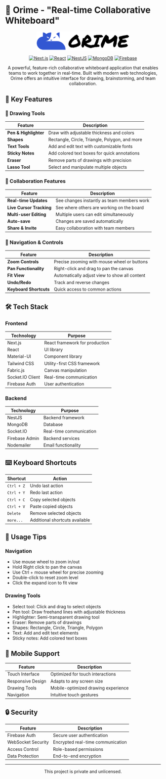 # 🎨 Orime - "Real-time Collaborative Whiteboard"

<div align="center">

<img src="frontend/public/orime.svg" width="300" alt="Orime Logo" />

[![Next.js](https://img.shields.io/badge/Next.js-black?style=for-the-badge&logo=next.js&logoColor=white)](https://nextjs.org/)
[![React](https://img.shields.io/badge/React-20232A?style=for-the-badge&logo=react&logoColor=61DAFB)](https://reactjs.org/)
[![NestJS](https://img.shields.io/badge/NestJS-EA2845?style=for-the-badge&logo=nestjs&logoColor=white)](https://nestjs.com/)
[![MongoDB](https://img.shields.io/badge/MongoDB-4EA94B?style=for-the-badge&logo=mongodb&logoColor=white)](https://www.mongodb.com/)
[![Firebase](https://img.shields.io/badge/Firebase-FFCA28?style=for-the-badge&logo=firebase&logoColor=black)](https://firebase.google.com/)

A powerful, feature-rich collaborative whiteboard application that enables teams to work together in real-time. Built with modern web technologies, Orime offers an intuitive interface for drawing, brainstorming, and team collaboration.

</div>

## 🌟 Key Features

### 🎨 Drawing Tools

| Feature               | Description                                    |
| --------------------- | ---------------------------------------------- |
| **Pen & Highlighter** | Draw with adjustable thickness and colors      |
| **Shapes**            | Rectangle, Circle, Triangle, Polygon, and more |
| **Text Tools**        | Add and edit text with customizable fonts      |
| **Sticky Notes**      | Add colored text boxes for quick annotations   |
| **Eraser**            | Remove parts of drawings with precision        |
| **Lasso Tool**        | Select and manipulate multiple objects         |

### 🤝 Collaboration Features

| Feature                  | Description                                |
| ------------------------ | ------------------------------------------ |
| **Real-time Updates**    | See changes instantly as team members work |
| **Live Cursor Tracking** | See where others are working on the board  |
| **Multi-user Editing**   | Multiple users can edit simultaneously     |
| **Auto-save**            | Changes are saved automatically            |
| **Share & Invite**       | Easy collaboration with team members       |

### 🎯 Navigation & Controls

| Feature                | Description                                   |
| ---------------------- | --------------------------------------------- |
| **Zoom Controls**      | Precise zooming with mouse wheel or buttons   |
| **Pan Functionality**  | Right-click and drag to pan the canvas        |
| **Fit View**           | Automatically adjust view to show all content |
| **Undo/Redo**          | Track and reverse changes                     |
| **Keyboard Shortcuts** | Quick access to common actions                |

## 🛠️ Tech Stack

### Frontend

<div align="center">

| Technology       | Purpose                        |
| ---------------- | ------------------------------ |
| Next.js          | React framework for production |
| React            | UI library                     |
| Material-UI      | Component library              |
| Tailwind CSS     | Utility-first CSS framework    |
| Fabric.js        | Canvas manipulation            |
| Socket.IO Client | Real-time communication        |
| Firebase Auth    | User authentication            |

</div>

### Backend

<div align="center">

| Technology     | Purpose                 |
| -------------- | ----------------------- |
| NestJS         | Backend framework       |
| MongoDB        | Database                |
| Socket.IO      | Real-time communication |
| Firebase Admin | Backend services        |
| Nodemailer     | Email functionality     |

</div>

## ⌨️ Keyboard Shortcuts

<div align="center">

| Shortcut   | Action                         |
| ---------- | ------------------------------ |
| `Ctrl + Z` | Undo last action               |
| `Ctrl + Y` | Redo last action               |
| `Ctrl + C` | Copy selected objects          |
| `Ctrl + V` | Paste copied objects           |
| `Delete`   | Remove selected objects        |
| `more...`  | Additional shortcuts available |

</div>

## 🎯 Usage Tips

### Navigation

- Use mouse wheel to zoom in/out
- Hold Right click to pan the canvas
- Use Ctrl + mouse wheel for precise zooming
- Double-click to reset zoom level
- Click the expand icon to fit view

### Drawing Tools

- Select tool: Click and drag to select objects
- Pen tool: Draw freehand lines with adjustable thickness
- Highlighter: Semi-transparent drawing tool
- Eraser: Remove parts of drawings
- Shapes: Rectangle, Circle, Triangle, Polygon
- Text: Add and edit text elements
- Sticky notes: Add colored text boxes

## 📱 Mobile Support

<div align="center">

| Feature           | Description                         |
| ----------------- | ----------------------------------- |
| Touch Interface   | Optimized for touch interactions    |
| Responsive Design | Adapts to any screen size           |
| Drawing Tools     | Mobile-optimized drawing experience |
| Navigation        | Intuitive touch gestures            |

</div>

## 🔒 Security

<div align="center">

| Feature            | Description                       |
| ------------------ | --------------------------------- |
| Firebase Auth      | Secure user authentication        |
| WebSocket Security | Encrypted real-time communication |
| Access Control     | Role-based permissions            |
| Data Protection    | End-to-end encryption             |

</div>

---

<div align="center">

This project is private and unlicensed.

</div>
